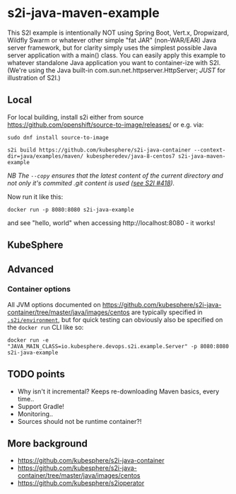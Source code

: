 # s2i-java-maven-example

This S2I example is intentionally NOT using Spring Boot, Vert.x, Dropwizard, Wildfly Swarm or whatever other simple "fat JAR" (non-WAR/EAR) Java
server framework, but for clarity simply uses the simplest possible Java server application with a main() class.  You can easily apply this example to whatever standalone Java application you want to container-ize with S2I.  (We're using the Java built-in com.sun.net.httpserver.HttpServer; *JUST* for illustration of S2I.)


## Local

For local building, install s2i either from source https://github.com/openshift/source-to-image/releases/ or e.g. via:

    sudo dnf install source-to-image

    s2i build https://github.com/kubesphere/s2i-java-container --context-dir=java/examples/maven/ kubespheredev/java-8-centos7 s2i-java-maven-example


_NB The `--copy` ensures that the latest content of the current directory and not only it's commited .git content is used ([see S2I #418](https://github.com/openshift/source-to-image/issues/418))._

Now run it like this:

    docker run -p 8080:8080 s2i-java-example

and see "hello, world" when accessing http://localhost:8080 - it works!


## KubeSphere



## Advanced

### Container options

All JVM options documented on https://github.com/kubesphere/s2i-java-container/tree/master/java/images/centos
are typically specified in [`.s2i/environment`](.s2i/environment), but for quick testing can obviously also be specified on the `docker run` CLI like so:

    docker run -e "JAVA_MAIN_CLASS=io.kubesphere.devops.s2i.example.Server" -p 8080:8080 s2i-java-example


## TODO points

* Why isn't it incremental?  Keeps re-downloading Maven basics, every time..
* Support Gradle!
* Monitoring..
* Sources should not be runtime container?!


## More background

* https://github.com/kubesphere/s2i-java-container
* https://github.com/kubesphere/s2i-java-container/tree/master/java/images/centos
* https://github.com/kubesphere/s2ioperator

